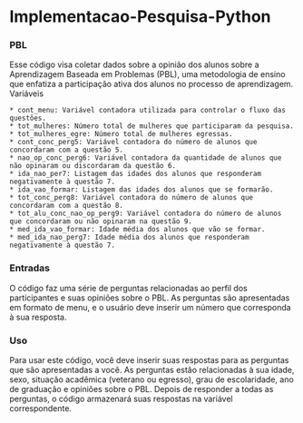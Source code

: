 # Implementacao-Pesquisa-Python



### PBL

Esse código visa coletar dados sobre a opinião dos alunos sobre a Aprendizagem Baseada em Problemas (PBL), uma metodologia de ensino que enfatiza a participação ativa dos alunos no processo de aprendizagem.
Variáveis

    * cont_menu: Variável contadora utilizada para controlar o fluxo das questões.
    * tot_mulheres: Número total de mulheres que participaram da pesquisa.
    * tot_mulheres_egre: Número total de mulheres egressas.
    * cont_conc_perg5: Variável contadora do número de alunos que concordaram com a questão 5.
    * nao_op_conc_perg6: Variável contadora da quantidade de alunos que não opinaram ou discordaram da questão 6.
    * ida_nao_per7: Listagem das idades dos alunos que responderam negativamente à questão 7.
    * ida_vao_formar: Listagem das idades dos alunos que se formarão.
    * tot_conc_perg8: Variável contadora do número de alunos que concordaram com a questão 8.
    * tot_alu_conc_nao_op_perg9: Variável contadora do número de alunos que concordaram ou não opinaram na questão 9.
    * med_ida_vao_formar: Idade média dos alunos que vão se formar.
    * med_ida_nao_perg7: Idade média dos alunos que responderam negativamente à questão 7.


### Entradas

O código faz uma série de perguntas relacionadas ao perfil dos participantes e suas opiniões sobre o PBL. As perguntas são apresentadas em formato de menu, e o usuário deve inserir um número que corresponda à sua resposta.


### Uso

Para usar este código, você deve inserir suas respostas para as perguntas que são apresentadas a você. As perguntas estão relacionadas à sua idade, sexo, situação acadêmica (veterano ou egresso), grau de escolaridade, ano de graduação e opiniões sobre o PBL. Depois de responder a todas as perguntas, o código armazenará suas respostas na variável correspondente.
